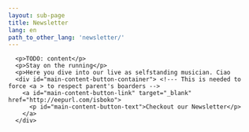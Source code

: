 ```yaml
---
layout: sub-page
title: Newsletter
lang: en
path_to_other_lang: 'newsletter/'
---
```


      <p>TODO: content</p>
      <p>Stay on the running</p>
      <p>Here you dive into our live as selfstanding musician. Ciao
      <div id="main-content-button-container"> <!--- This is needed to force <a > to respect parent's boarders -->
        <a id="main-content-button-link" target="_blank" href="http://eepurl.com/isboko">
          <p id="main-content-button-text">Checkout our Newsletter</p>
        </a>
      </div>
